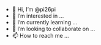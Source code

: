 - 👋 Hi, I’m @pi26pi
- 👀 I’m interested in ...
- 🌱 I’m currently learning ...
- 💞️ I’m looking to collaborate on ...
- 📫 How to reach me ...

<!---
pi26pi/pi26pi is a ✨ special ✨ repository because its `README.md` (this file) appears on your GitHub profile.
You can click the Preview link to take a look at your changes.
--->
